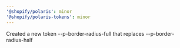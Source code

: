 ```yaml
---
'@shopify/polaris': minor
'@shopify/polaris-tokens': minor
---
```


Created a new token --p-border-radius-full that replaces --p-border-radius-half
